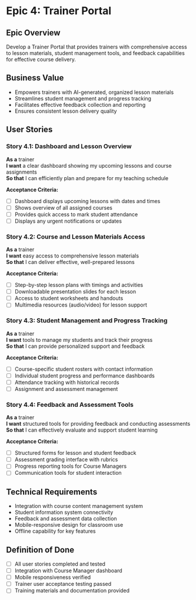 # Epic 4: Trainer Portal

## Epic Overview
Develop a Trainer Portal that provides trainers with comprehensive access to lesson materials, student management tools, and feedback capabilities for effective course delivery.

## Business Value
- Empowers trainers with AI-generated, organized lesson materials
- Streamlines student management and progress tracking
- Facilitates effective feedback collection and reporting
- Ensures consistent lesson delivery quality

## User Stories

### Story 4.1: Dashboard and Lesson Overview
**As a** trainer  
**I want** a clear dashboard showing my upcoming lessons and course assignments  
**So that** I can efficiently plan and prepare for my teaching schedule  

**Acceptance Criteria:**
- [ ] Dashboard displays upcoming lessons with dates and times
- [ ] Shows overview of all assigned courses
- [ ] Provides quick access to mark student attendance
- [ ] Displays any urgent notifications or updates

### Story 4.2: Course and Lesson Materials Access
**As a** trainer  
**I want** easy access to comprehensive lesson materials  
**So that** I can deliver effective, well-prepared lessons  

**Acceptance Criteria:**
- [ ] Step-by-step lesson plans with timings and activities
- [ ] Downloadable presentation slides for each lesson
- [ ] Access to student worksheets and handouts
- [ ] Multimedia resources (audio/video) for lesson support

### Story 4.3: Student Management and Progress Tracking
**As a** trainer  
**I want** tools to manage my students and track their progress  
**So that** I can provide personalized support and feedback  

**Acceptance Criteria:**
- [ ] Course-specific student rosters with contact information
- [ ] Individual student progress and performance dashboards
- [ ] Attendance tracking with historical records
- [ ] Assignment and assessment management

### Story 4.4: Feedback and Assessment Tools
**As a** trainer  
**I want** structured tools for providing feedback and conducting assessments  
**So that** I can effectively evaluate and support student learning  

**Acceptance Criteria:**
- [ ] Structured forms for lesson and student feedback
- [ ] Assessment grading interface with rubrics
- [ ] Progress reporting tools for Course Managers
- [ ] Communication tools for student interaction

## Technical Requirements
- Integration with course content management system
- Student information system connectivity
- Feedback and assessment data collection
- Mobile-responsive design for classroom use
- Offline capability for key features

## Definition of Done
- [ ] All user stories completed and tested
- [ ] Integration with Course Manager dashboard
- [ ] Mobile responsiveness verified
- [ ] Trainer user acceptance testing passed
- [ ] Training materials and documentation provided